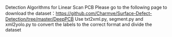 Detection Algorithms for Linear Scan PCB
Please go to the following page to download the dataset：https://github.com/Charmve/Surface-Defect-Detection/tree/master/DeepPCB
Use txt2xml.py, segment.py and xml2yolo.py to convert the labels to the correct format and divide the dataset

